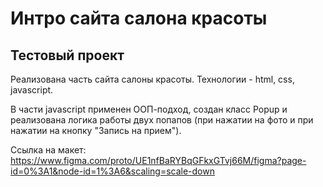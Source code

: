 # Интро сайта салона красоты

## Тестовый проект

Реализована часть сайта салоны красоты.
Технологии - html, css, javascript.

В части javascript применен ООП-подход, создан класс Popup и реализована логика работы двух попапов (при нажатии на фото и при нажатии на кнопку "Запись на прием").

Ссылка на макет: https://www.figma.com/proto/UE1nfBaRYBqGFkxGTvj66M/figma?page-id=0%3A1&node-id=1%3A6&scaling=scale-down
